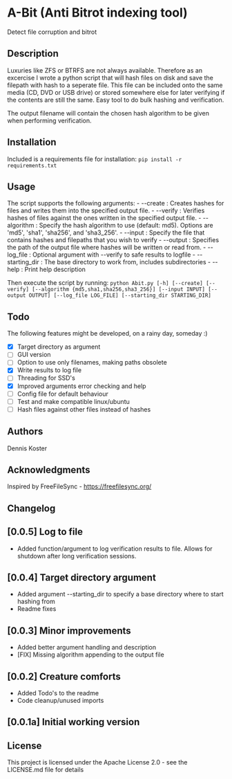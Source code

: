 # A-Bit (Anti Bitrot indexing tool)
Detect file corruption and bitrot

## Description
Luxuries like ZFS or BTRFS are not always available. Therefore as an excercise I wrote a python script that will hash files on disk and save the filepath with hash to a seperate file. This file can be included onto the same media (CD, DVD or USB drive) or stored somewhere else for later verifying if the contents are still the same. Easy tool to do bulk hashing and verification.

The output filename will contain the chosen hash algorithm to be given when performing verification.

## Installation
Included is a requirements file for installation: `pip install -r requirements.txt`

## Usage
The script supports the following arguments:
      - --create                : Creates hashes for files and writes them into the specified output file.
      - --verify                : Verifies hashes of files against the ones written in the specified output file.
      - --algorithm             : Specify the hash algorithm to use (default: md5). Options are 'md5', 'sha1', 'sha256', and 'sha3_256'.
      - --input                 : Specify the file that contains hashes and filepaths that you wish to verify
      - --output                : Specifies the path of the output file where hashes will be written or read from.
      - --log_file              : Optional argument with --verify to safe results to logfile
      - --starting_dir          : The base directory to work from, includes subdirectories
      - --help                  : Print help description

Then execute the script by running: `python Abit.py [-h] [--create] [--verify] [--algorithm {md5,sha1,sha256,sha3_256}] [--input INPUT] [--output OUTPUT] [--log_file LOG_FILE] [--starting_dir STARTING_DIR]`

## Todo
The following features might be developed, on a rainy day, someday :)
- [x] Target directory as argument
- [ ] GUI version
- [ ] Option to use only filenames, making paths obsolete 
- [x] Write results to log file
- [ ] Threading for SSD's
- [x] Improved arguments error checking and help
- [ ] Config file for default behaviour
- [ ] Test and make compatible linux/ubuntu
- [ ] Hash files against other files instead of hashes

## Authors
Dennis Koster 

## Acknowledgments
Inspired by FreeFileSync - https://freefilesync.org/

## Changelog

## [0.0.5] Log to file
- Added function/argument to log verification results to file. Allows for shutdown after long verification sessions.

## [0.0.4] Target directory argument
- Added argument --starting_dir to specify a base directory where to start hashing from
- Readme fixes

## [0.0.3] Minor improvements
- Added better argument handling and description
- [FIX] Missing algorithm appending to the output file

## [0.0.2] Creature comforts
- Added Todo's to the readme
- Code cleanup/unused imports

## [0.0.1a] Initial working version

## License
This project is licensed under the Apache License 2.0 - see the LICENSE.md file for details
